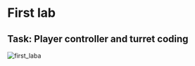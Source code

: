 # First lab
## Task: Player controller and turret coding
![first_laba](https://user-images.githubusercontent.com/58213582/197803038-d17698cb-49d7-4e71-88ec-0aba8f6145b9.png)
